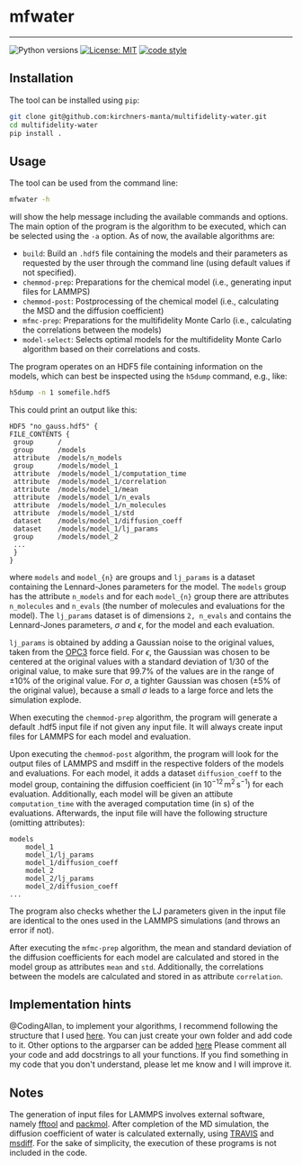 # mfwater
---

![Python versions](https://img.shields.io/badge/python-3.10%20|%203.11-blue)
[![License: MIT](https://img.shields.io/badge/License-MIT-yellow.svg)](https://opensource.org/licenses/MIT)
[![code style](https://img.shields.io/badge/code%20style-black-000000.svg)](https://github.com/psf/black)


## Installation

The tool can be installed using `pip`:
```bash
git clone git@github.com:kirchners-manta/multifidelity-water.git
cd multifidelity-water
pip install .
```

## Usage

The tool can be used from the command line:
```bash
mfwater -h
```
will show the help message including the available commands and options.
The main option of the program is the algorithm to be executed, which can be selected using the `-a` option.
As of now, the available algorithms are:
- `build`: Build an `.hdf5` file containing the models and their parameters as requested by the user through the command line (using default values if not specified).
- `chemmod-prep`: Preparations for the chemical model (i.e., generating input files for LAMMPS)
- `chemmod-post`: Postprocessing of the chemical model (i.e., calculating the MSD and the diffusion coefficient)
- `mfmc-prep`: Preparations for the multifidelity Monte Carlo (i.e., calculating the correlations between the models)
- `model-select`: Selects optimal models for the multifidelity Monte Carlo algorithm based on their correlations and costs.

The program operates on an HDF5 file containing information on the models, which can best be inspected using the `h5dump` command, e.g., like:
```bash
h5dump -n 1 somefile.hdf5
```
This could print an output like this:
```
HDF5 "no_gauss.hdf5" {
FILE_CONTENTS {
 group      /
 group      /models
 attribute  /models/n_models
 group      /models/model_1
 attribute  /models/model_1/computation_time
 attribute  /models/model_1/correlation
 attribute  /models/model_1/mean
 attribute  /models/model_1/n_evals
 attribute  /models/model_1/n_molecules
 attribute  /models/model_1/std
 dataset    /models/model_1/diffusion_coeff
 dataset    /models/model_1/lj_params
 group      /models/model_2
 ...
 }
}
```
where `models` and `model_{n}` are groups and `lj_params` is a dataset containing the Lennard-Jones parameters for the model.
The `models` group has the attribute `n_models` and for each `model_{n}` group there are attributes `n_molecules` and `n_evals` (the number of molecules and evaluations for the model).
The `lj_params` dataset is of dimensions `2, n_evals` and contains the Lennard-Jones parameters, $\sigma$ and $\epsilon$, for the model and each evaluation.

`lj_params` is obtained by adding a Gaussian noise to the original values, taken from the [OPC3](https://doi.org/10.1063/1.4960175) force field.
For $\epsilon$, the Gaussian was chosen to be centered at the original values with a standard deviation of 1/30 of the original value, to make sure that 99.7% of the values are in the range of $\pm 10 \%$ of the original value.
For $\sigma$, a tighter Gaussian was chosen ($\pm 5 \%$ of the original value), because a small $\sigma$ leads to a large force and lets the simulation explode.

When executing the `chemmod-prep` algorithm, the program will generate a default .hdf5 input file if not given any input file.
It will always create input files for LAMMPS for each model and evaluation.

Upon executing the `chemmod-post` algorithm, the program will look for the output files of LAMMPS and msdiff in the respective folders of the models and evaluations.
For each model, it adds a dataset `diffusion_coeff` to the model group, containing the diffusion coefficient (in $10^{-12}\,\text{m}^2\,\text{s}^{-1}$) for each evaluation.
Additionally, each model will be given an attibute `computation_time` with the averaged computation time (in s) of the evaluations.
Afterwards, the input file will have the following structure (omitting attributes):
```
models
    model_1
    model_1/lj_params
    model_1/diffusion_coeff
    model_2
    model_2/lj_params
    model_2/diffusion_coeff
...
```
The program also checks whether the LJ parameters given in the input file are identical to the ones used in the LAMMPS simulations (and throws an error if not).

After executing the `mfmc-prep` algorithm, the mean and standard deviation of the diffusion coefficients for each model are calculated and stored in the model group as attributes `mean` and `std`.
Additionally, the correlations between the models are calculated and stored in as attribute `correlation`.

## Implementation hints
@CodingAllan, to implement your algorithms, I recommend following the structure that I used [here](./src/mfwater/algo_chemical_model/).
You can just create your own folder and add code to it.
Other options to the argparser can be added [here](./src/mfwater/argparser/argparser.py)
Please comment all your code and add docstrings to all your functions.
If you find something in my code that you don't understand, please let me know and I will improve it.


## Notes
The generation of input files for LAMMPS involves external software, namely [fftool](https://github.com/paduagroup/fftool) and [packmol](https://m3g.github.io/packmol/).
After completion of the MD simulation, the diffusion coefficient of water is calculated externally, using [TRAVIS](http://www.travis-analyzer.de/) and [msdiff](https://github.com/kirchners-manta/msdiff).
For the sake of simplicity, the execution of these programs is not included in the code.

